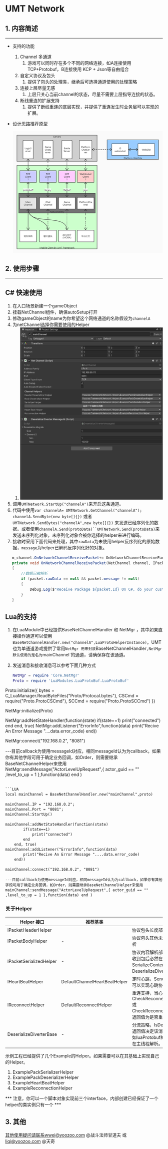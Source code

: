 # UMT Network



##  1. 内容简述

----

* 支持的功能

	1. Channel 多通道
	   1. 游戏可以同时存在多个不同的网络连接，如A连接使用TCP+Protobuf，B连接使用 KCP + Json等自由组合
	2. 自定义协议及包头
	   1. 提供了包头的处理类，继承后可选择通道使用的处理策略
	3. 连接上层尽量无感
	   1. 上层只关心当前channel的状态，尽量不需要上层指导连接的状态。
	4. 断线重连的扩展支持
	   1. 提供了断线重连的底层实现，并提供了重连发生时业务层可以实现的扩展。
	
* 设计思路推荐原型

  ![原型图](images\2.jpg)

## 2. 使用步骤

----

## C# 快速使用

1. 在入口场景新建一个gameObject
2. 挂载NetChannel组件，确保autoSetup打开
3. 修改gameObject的name为你希望这个网络通道的名称假设为`channelA`
4. 为netChannel选择你需要使用的Helper
   1. ![image-20210105143603271](images\20190307212349169.png)
5. 调用`UMTNetwork.StartUp("channelA")`来开启这条通道。
6. 代码中使用`var channelA= UMTNetwork.GetChannel("channelA"); channelA.SendByte(new byte[]{})` 或者 `UMTNetwork.SendBytes("channelA",new byte[]{})` 来发送已经序列化的数据。或者使用`channelA.Send(protoData)``UMTNetwork.Send(protoData)`来发送未序列化对象，未序列化对象会被你选择的helper来进行编码。
7. 接收时采用下面代码来处理，其中`rawData`为未使用helper反序列化的原始数据，`message`为helper已解码反序列化好的对象。

```c#
   m_channel.OnNetworkChannelReceivePacket+= OnNetworkChannelReceivePacket;
   private void OnNetworkChannelReceivePacket(NetChannel channel, IPacket packet)
   {
       //数据已被解析
       if (packet.rawData == null && packet.message != null)
       {
           Debug.Log($"Receive Package ${packet.Id} On C#, do your custom Business here!");
       }
   }
```

## Lua的支持

1. 在LuaModule中已经提供BaseNetChannelHandler 和 NetMgr ，其中如果直接操作通道可以使用`BaseNetChannelHandler.new("channelA",LuaProtoHelperInstance)`。UMT也为单通道游戏提供了常用`NetMgr 用来封装`BaseNetChannelHandler`,NetMgr默认使用的是名为`mainChannel`的通道，请确保存在该通道。

2. 发送消息和接收消息可以参考下面几种方式

   ```lua
   NetMgr = require 'Core.NetMgr'
   Proto = require 'LuaModules.LuaProtoBuf.LuaProtoBuf'
Proto:initialize({
   	bytes = C_LuaManager.ReadByteFiles("Proto/Protocal.bytes"),
   	CSCmd = require("Proto.ProtoCSCmd"),
   	SCCmd = require("Proto.ProtoSCCmd")
   })
   
   NetMgr:initialize(Proto)
   
   NetMgr:addNetStateHandler(function(state) 
           if(state==1) 
               print("connected") 
           end 
       end, true)
   NetMgr:addListener("ErrorInfo",function(data) 
           print("Recive An Error Message "....data.error_code) 
       end))
   
   NetMgr:connect("192.168.0.2", "8081")
   
   ---目前callback为使用messageId对应，相同messageId认为为callback，如果你有其他字段可用于确定业务回调，如Order，则需要继承BaseNetChannelHelper来使用
   NetMgr:sendMessage("ActorLevelUpRequest",{ actor_guid == "" ,level_to_up = 1 },function(data) end )
   ```
   
   ```LUA
   local mainChannel = BaseNetChannelHandler.new("mainChannel",proto)
   
   mainChannel.IP = "192.168.0.2";
   mainChannel.Port = "8081";
   mainChannel:StartUp()
   
   mainChannel:addNetStateHandler(function(state) 
           if(state==1) 
               print("connected") 
           end 
       end, true)
   mainChannel:addListener("ErrorInfo",function(data) 
           print("Recive An Error Message "....data.error_code) 
       end))
   
   mainChannel:connect("192.168.0.2", "8081")
   
   ---目前callback为使用messageId对应，相同messageId认为为callback，如果你有其他字段可用于确定业务回调，如Order，则需要继承BaseNetChannelHelper来使用
   mainChannel:sendMessage("ActorLevelUpRequest",{ actor_guid == "" ,level_to_up = 1 },function(data) end )
   
   ```

### 关于Helper

| Helper 接口             | 推荐基类                      | 功能介绍                                                     |
| ----------------------- | ----------------------------- | ------------------------------------------------------------ |
| IPacketHeaderHelper     |                               | 协议包头长度部分解析（必须）                                 |
| IPacketBodyHelper       | -                             | 协议包头其他未解析部分解析，包体内容解析                     |
| IPacketSerializedHelper | -                             | 协议内容解析部分SerializePacketHandler收到包后必然在子线程触发，SerializeContentHandler是否触发由分流器DeserializeDiverterBase决定 |
| IHeartBeatHelper        | DefaultChannelHeartBeatHelper | 定时心跳，SendHeartBeat会被定时触发，可以实现心跳协议发送逻辑 |
| IReconnectHelper        | DefaultReconnectHelper        | 重连支持，当心跳丢失或断线时会触发CheckReconnectAbleOnLoseConnection或CheckReconnectAbleOnLoseHeartBeat。返回值为是否重连。 |
| DeserializeDiverterBase | -                             | 分流策略，IsDeserializeContentByHelper返回值决定该消息是否在网络子线程解析。如luaProtobuf的协议一般返回false，lua中在主线程解析。 |

示例工程已经提供了几个Example的Helper。如果需要可以在其基础上实现自己的Helper。

1. ExamplePackSerializerHelper
2. ExamplePackDeserializerHelper
3. ExampleHeartBeatHelper
4. ExampleReconnectionHelper
   

*** 注意，你可以一个脚本对象实现前三个interface，内部创建已经保证了一个helper的类实例只有一个 ***





## 3. 其他

其他使用疑问请联系wwei@yoozoo.com @战斗法师甘道夫 或 liqi@yoozoo.com @天奇